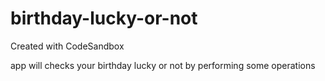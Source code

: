 # birthday-lucky-or-not
Created with CodeSandbox

app will checks your birthday lucky or not by performing some operations
